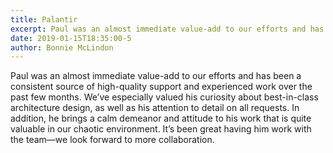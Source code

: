 ```yaml
---
title: Palantir
excerpt: Paul was an almost immediate value-add to our efforts and has been a consistent source of high-quality support and experienced work over the past few months.
date: 2019-01-15T18:35:00-5
author: Bonnie McLindon
---
```

Paul was an almost immediate value-add to our efforts and has been a consistent source of high-quality support and experienced work over the past few months. We’ve especially valued his curiosity about best-in-class architecture design, as well as his attention to detail on all requests. In addition, he brings a calm demeanor and attitude to his work that is quite valuable in our chaotic environment. It’s been great having him work with the team&mdash;we look forward to more collaboration.